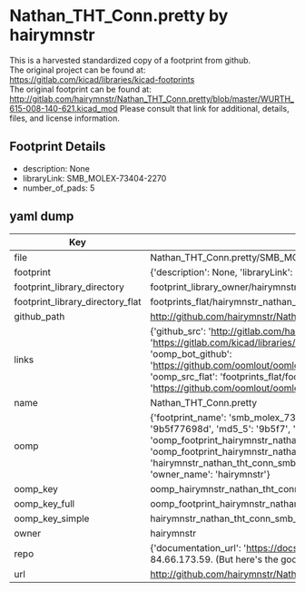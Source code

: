 # Nathan_THT_Conn.pretty by hairymnstr  
This is a harvested standardized copy of a footprint from github.  
The original project can be found at:  
https://gitlab.com/kicad/libraries/kicad-footprints  
The original footprint can be found at:
http://gitlab.com/hairymnstr/Nathan_THT_Conn.pretty/blob/master/WURTH_615-008-140-621.kicad_mod
Please consult that link for additional, details, files, and license information.  
## Footprint Details
* description: None  
* libraryLink: SMB_MOLEX-73404-2270  
* number_of_pads: 5  
## yaml dump  
| Key | Value |  
| --- | --- |  
| file | Nathan_THT_Conn.pretty/SMB_MOLEX-73404-2270.kicad_mod |  
| footprint | {'description': None, 'libraryLink': 'SMB_MOLEX-73404-2270', 'number_of_pads': 5} |  
| footprint_library_directory | footprint_library_owner/hairymnstr_Nathan_THT_Conn.pretty |  
| footprint_library_directory_flat | footprints_flat/hairymnstr_nathan_tht_conn_smb_molex_73404_2270/working |  
| github_path | http://github.com/hairymnstr/Nathan_THT_Conn.pretty/blob/master/SMB_MOLEX-73404-2270.kicad_mod |  
| links | {'github_src': 'http://gitlab.com/hairymnstr/Nathan_THT_Conn.pretty/blob/master/WURTH_615-008-140-621.kicad_mod', 'github_src_repo': 'https://gitlab.com/kicad/libraries/kicad-footprints', 'oomp_bot': 'footprints/hairymnstr_nathan_tht_conn_smb_molex_73404_2270/working', 'oomp_bot_github': 'https://github.com/oomlout/oomlout_oomp_footprint_bot/tree/main/footprints/hairymnstr_nathan_tht_conn_smb_molex_73404_2270/working', 'oomp_src_flat': 'footprints_flat/footprints_flat/hairymnstr_nathan_tht_conn_smb_molex_73404_2270/working', 'oomp_src_flat_github': 'https://github.com/oomlout/oomlout_oomp_footprint_src/tree/main/footprints_flat/hairymnstr_nathan_tht_conn_smb_molex_73404_2270/working'} |  
| name | Nathan_THT_Conn.pretty |  
| oomp | {'footprint_name': 'smb_molex_73404_2270', 'library_name': 'nathan_tht_conn', 'md5': '9b5f77698d4eabac603c7d273ef1eb4e', 'md5_10': '9b5f77698d', 'md5_5': '9b5f7', 'md5_6': '9b5f77', 'oomp_key': 'oomp_hairymnstr_nathan_tht_conn_smb_molex_73404_2270', 'oomp_key_extra': 'oomp_footprint_hairymnstr_nathan_tht_conn_smb_molex_73404_2270', 'oomp_key_full': 'oomp_footprint_hairymnstr_nathan_tht_conn_smb_molex_73404_2270_9b5f77', 'oomp_key_simple': 'hairymnstr_nathan_tht_conn_smb_molex_73404_2270', 'original_filename': 'Nathan_THT_Conn.pretty/SMB_MOLEX-73404-2270.kicad_mod', 'owner_name': 'hairymnstr'} |  
| oomp_key | oomp_hairymnstr_nathan_tht_conn_smb_molex_73404_2270 |  
| oomp_key_full | oomp_footprint_hairymnstr_nathan_tht_conn_smb_molex_73404_2270 |  
| oomp_key_simple | hairymnstr_nathan_tht_conn_smb_molex_73404_2270 |  
| owner | hairymnstr |  
| repo | {'documentation_url': 'https://docs.github.com/rest/overview/resources-in-the-rest-api#rate-limiting', 'message': "API rate limit exceeded for 84.66.173.59. (But here's the good news: Authenticated requests get a higher rate limit. Check out the documentation for more details.)"} |  
| url | http://github.com/hairymnstr/Nathan_THT_Conn.pretty |  

